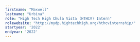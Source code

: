 ```yaml
---
firstname: "Maxwell"
lastname: "Urbina"
role: "High Tech High Chula Vista (HTHCV) Intern"
rolewebsite: "http://mydp.hightechhigh.org/hthcvinternship/"
startyear: '2022'
endyear: '2022'
---
```

